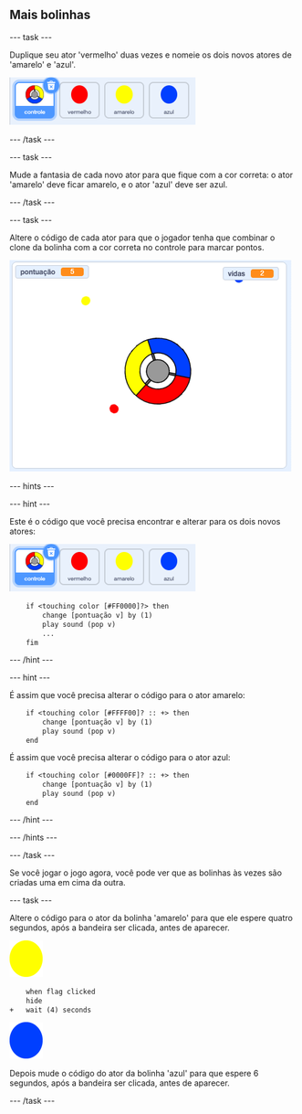 ## Mais bolinhas

--- task ---

Duplique seu ator 'vermelho' duas vezes e nomeie os dois novos atores de 'amarelo' e 'azul'.

![captura de tela](images/dots-more-dots.png)

--- /task ---

--- task ---

Mude a fantasia de cada novo ator para que fique com a cor correta: o ator 'amarelo' deve ficar amarelo, e o ator 'azul' deve ser azul.

--- /task ---

--- task ---

Altere o código de cada ator para que o jogador tenha que combinar o clone da bolinha com a cor correta no controle para marcar pontos.

![captura de tela](images/dots-all-test.png)

--- hints ---


--- hint ---

Este é o código que você precisa encontrar e alterar para os dois novos atores:

![captura de tela](images/dots-more-dots.png)

```blocks3
    if <touching color [#FF0000]?> then
        change [pontuação v] by (1)
        play sound (pop v)
        ...
    fim
```

--- /hint ---

--- hint ---

É assim que você precisa alterar o código para o ator amarelo:

```blocks3
    if <touching color [#FFFF00]? :: +> then
        change [pontuação v] by (1)
        play sound (pop v)
    end
```

É assim que você precisa alterar o código para o ator azul:

```blocks3
    if <touching color [#0000FF]? :: +> then
        change [pontuação v] by (1)
        play sound (pop v)
    end
```

--- /hint ---

--- /hints ---

--- /task ---

Se você jogar o jogo agora, você pode ver que as bolinhas às vezes são criadas uma em cima da outra.

--- task ---

Altere o código para o ator da bolinha 'amarelo' para que ele espere quatro segundos, após a bandeira ser clicada, antes de aparecer.

![Bolinha amarela](images/yellow-sprite.png)

```blocks3
    when flag clicked
    hide
+   wait (4) seconds
```

![Bolinha azul](images/blue-sprite.png)

Depois mude o código do ator da bolinha 'azul' para que espere 6 segundos, após a bandeira ser clicada, antes de aparecer.

--- /task ---